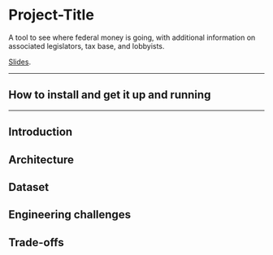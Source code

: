 # Project-Title

A tool to see where federal money is going, with additional information on associated legislators, tax base, and lobbyists.

[Slides](https://docs.google.com/presentation/d/1KTjFM93Z1USEoJl7P9blTCVDJaPI7bXSucENJ3FTMcg/edit?usp=sharing).

<hr/>

## How to install and get it up and running


<hr/>

## Introduction

## Architecture

## Dataset

## Engineering challenges

## Trade-offs
